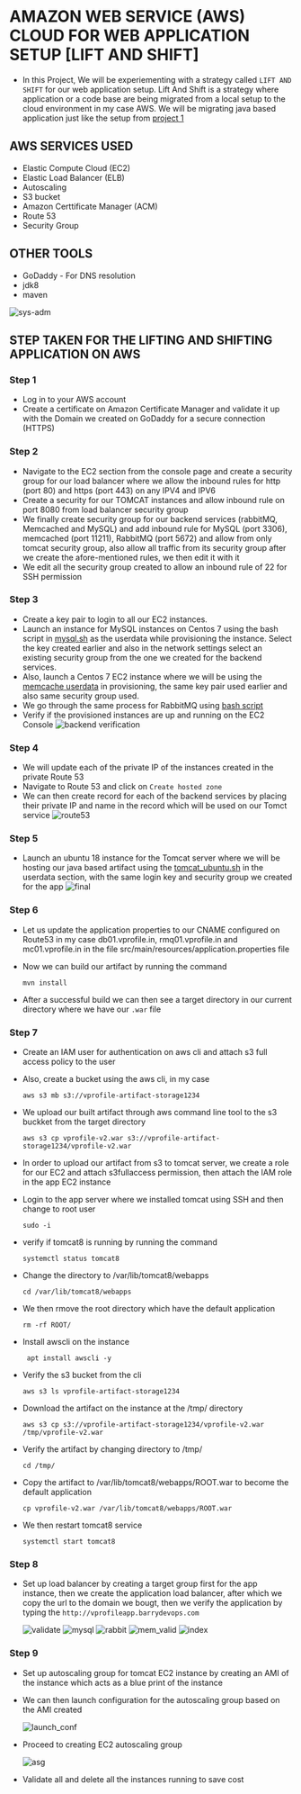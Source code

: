 # AMAZON WEB SERVICE (AWS) CLOUD FOR WEB APPLICATION SETUP [LIFT AND SHIFT]
+ In this Project, We will be experiementing with a strategy called `LIFT AND SHIFT` for our web application setup. Lift And Shift is a strategy where application or a code base are being migrated from a local setup to the cloud environment in my case AWS. We will be migrating java based application just like the setup from [project 1](https://github.com/apotitech/DevOps_101_Projects/tree/main/PROJECT_1)

##  AWS SERVICES USED
+ Elastic Compute Cloud (EC2)
+ Elastic Load Balancer (ELB)
+ Autoscaling
+ S3 bucket
+ Amazon Certtificate Manager (ACM)
+ Route 53
+ Security Group

##  OTHER TOOLS 
+ GoDaddy - For DNS resolution 
+ jdk8
+ maven

![sys-adm](./images/sys_adm.png)

## STEP TAKEN FOR THE LIFTING AND SHIFTING APPLICATION ON AWS
### Step 1
  + Log in to your AWS account
  + Create a certificate on Amazon Certificate Manager and validate it up with the Domain we created on GoDaddy for a secure connection (HTTPS)

### Step 2
  + Navigate to the EC2 section from the console page and create a security group for our load balancer where we allow the inbound rules for http (port 80) and https (port 443) on any IPV4 and IPV6
  + Create a security for our TOMCAT instances and allow inbound rule on port 8080 from load balancer security group
  + We finally create security group for our backend services (rabbitMQ, Memcached and MySQL) and add inbound rule for MySQL (port 3306), memcached (port 11211), RabbitMQ (port 5672) and allow from only tomcat security group, also allow all traffic from its security group after we create the afore-mentioned rules, we then edit it with it
  + We edit all the security group created to allow an inbound rule of 22 for SSH permission

### Step 3
  + Create a key pair to login to all our EC2 instances.
  + Launch an instance for MySQL instances on Centos 7 using the bash script in [mysql.sh](./userdata/mysql.sh) as the userdata while provisioning the instance. Select the key created earlier and also in the network settings select an existing security group from the one we created for the backend services.
  + Also, launch a Centos 7 EC2 instance where we will be using the [memcache userdata](./userdata/memcache.sh) in provisioning, the same key pair used earlier and also same security group used.
  + We go through the same process for RabbitMQ using [bash script](./userdata/rabbitmq.sh)
  + Verify if the provisioned instances are up and running on the EC2 Console
    ![backend verification](./images/back_inst.png)

### Step 4
  + We will update each of the private IP of the instances created in the private Route 53
  + Navigate to Route 53 and click on `Create hosted zone`
  + We can then create record for each of the backend services by placing their private IP and name in the record which will be used on our Tomct service
  ![route53](./images/route53.png)

### Step 5
  + Launch an ubuntu 18 instance for the Tomcat server where we will be hosting our java based artifact using the [tomcat_ubuntu.sh](./userdata/tomcat_ubuntu.sh) in the userdata section, with the same login key and security group we created for the app
    ![final](./images/instance_final.png)

### Step 6
  + Let us update the application properties to our CNAME configured on Route53 in my case db01.vprofile.in, rmq01.vprofile.in and mc01.vprofile.in in the file src/main/resources/application.properties file
  + Now we can build our artifact by running the command 

        mvn install
  + After a successful build we can then see a target directory in our current directory where we have our `.war` file

### Step 7
  + Create an IAM user for authentication on aws cli and attach s3 full access policy to the user
  + Also, create a bucket using the aws cli, in my case 

        aws s3 mb s3://vprofile-artifact-storage1234
  + We upload our built artifact through aws command line tool to the s3 buckket from the target directory

        aws s3 cp vprofile-v2.war s3://vprofile-artifact-storage1234/vprofile-v2.war
  + In order to upload our artifact from s3 to tomcat server, we create a role for our EC2 and attach s3fullaccess permission, then attach the IAM role in the app EC2 instance
  + Login to the app server where we installed tomcat using SSH and then change to root user

        sudo -i
  + verify if tomcat8 is running by running the command 

        systemctl status tomcat8
  + Change the directory to /var/lib/tomcat8/webapps

        cd /var/lib/tomcat8/webapps
  + We then rmove the root directory which have the default application

        rm -rf ROOT/
  + Install awscli on the instance

         apt install awscli -y
  
  + Verify the s3 bucket from the cli

        aws s3 ls vprofile-artifact-storage1234
  + Download the artifact on the instance at the /tmp/ directory

        aws s3 cp s3://vprofile-artifact-storage1234/vprofile-v2.war /tmp/vprofile-v2.war
  + Verify the artifact by changing directory to /tmp/

        cd /tmp/
  + Copy the artifact to /var/lib/tomcat8/webapps/ROOT.war to become the default application

        cp vprofile-v2.war /var/lib/tomcat8/webapps/ROOT.war
  + We then restart tomcat8 service

        systemctl start tomcat8
### Step 8
  + Set up load balancer by creating a target group first for the app instance, then we create the application load balancer, after which we copy the url to the domain we bougt, then we verify the application by typing the `http://vprofileapp.barrydevops.com`

    ![validate](./images/validate_login.png)
    ![mysql](./images/mysql_valid.png)
    ![rabbit](./images/rabbitmq.png)
    ![mem_valid](./images/mem_valid.png)
    ![index](./images/index.png)

### Step 9
  + Set up autoscaling group for tomcat EC2 instance by creating an AMI of the instance which acts as a blue print of the instance
  + We can then launch configuration for the autoscaling group based on the AMI created 

      ![launch_conf](./images/launch_conf.png)
  + Proceed to creating EC2 autoscaling group

      ![asg](./images/asg.png)
  + Validate all and delete all the instances running to save cost

